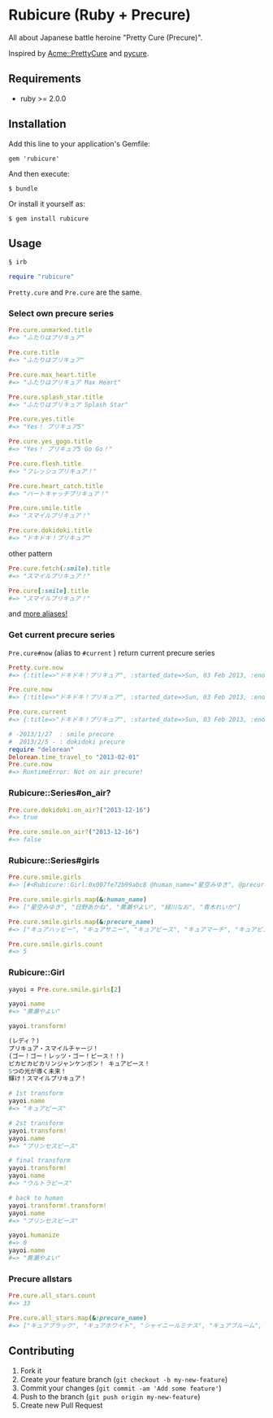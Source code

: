 # Rubicure (Ruby + Precure)

All about Japanese battle heroine "Pretty Cure (Precure)".

Inspired by [Acme::PrettyCure](http://perl-users.jp/articles/advent-calendar/2010/acme/6) and [pycure](https://github.com/drillbits/pycure).

## Requirements

* ruby >= 2.0.0

## Installation

Add this line to your application's Gemfile:

    gem 'rubicure'

And then execute:

    $ bundle

Or install it yourself as:

    $ gem install rubicure

## Usage

```ruby
§ irb

require "rubicure"
```

`Pretty.cure` and `Pre.cure` are the same.

### Select own precure series
```ruby
Pre.cure.unmarked.title
#=> "ふたりはプリキュア"

Pre.cure.title
#=> "ふたりはプリキュア"

Pre.cure.max_heart.title
#=> "ふたりはプリキュア Max Heart"

Pre.cure.splash_star.title
#=> "ふたりはプリキュア Splash Star"

Pre.cure.yes.title
#=> "Yes！ プリキュア5"

Pre.cure.yes_gogo.title
#=> "Yes！ プリキュア5 Go Go！"

Pre.cure.flesh.title
#=> "フレッシュプリキュア！"

Pre.cure.heart_catch.title
#=> "ハートキャッチプリキュア！"

Pre.cure.smile.title
#=> "スマイルプリキュア！"

Pre.cure.dokidoki.title
#=> "ドキドキ！プリキュア"
```

other pattern

```ruby
Pre.cure.fetch(:smile).title
#=> "スマイルプリキュア！"

Pre.cure[:smile].title
#=> "スマイルプリキュア！"
```

and [more aliases!](config/title_alias.yml)

### Get current precure series
`Pre.cure#now` (alias to `#current` ) return current precure series

```ruby
Pretty.cure.now
#=> {:title=>"ドキドキ！プリキュア", :started_date=>Sun, 03 Feb 2013, :ended_date=>Sun, 26 Jan 2014, :girls=>["cure_heart", "cure_diamond", "cure_rosetta", "cure_sword", "cure_ace"]}

Pre.cure.now
#=> {:title=>"ドキドキ！プリキュア", :started_date=>Sun, 03 Feb 2013, :ended_date=>Sun, 26 Jan 2014, :girls=>["cure_heart", "cure_diamond", "cure_rosetta", "cure_sword", "cure_ace"]}

Pre.cure.current
#=> {:title=>"ドキドキ！プリキュア", :started_date=>Sun, 03 Feb 2013, :ended_date=>Sun, 26 Jan 2014, :girls=>["cure_heart", "cure_diamond", "cure_rosetta", "cure_sword", "cure_ace"]}

# -2013/1/27  : smile precure
#  2013/2/5 - : dokidoki precure
require "delorean"
Delorean.time_travel_to "2013-02-01"
Pre.cure.now
#=> RuntimeError: Not on air precure!
```

### Rubicure::Series#on_air?

```ruby
Pre.cure.dokidoki.on_air?("2013-12-16")
#=> true

Pre.cure.smile.on_air?("2013-12-16")
#=> false
```

### Rubicure::Series#girls
```ruby
Pre.cure.smile.girls
#=> [#<Rubicure::Girl:0x007fe72b99abc8 @human_name="星空みゆき", @precure_name="キュアハッピー", @extra_names=["プリンセスハッピー", "ウルトラハッピー"], @current_state=0, @transform_message="(レディ？)\nプリキュア・スマイルチャージ！\n(ゴー！ゴー！レッツ・ゴー！ハッピー！！)\nキラキラ輝く未来の光！ キュアハッピー！\n5つの光が導く未来！\n輝け！スマイルプリキュア！\n", @state_names=["星空みゆき", "キュアハッピー", "プリンセスハッピー", "ウルトラハッピー"]>, #<Rubicure::Girl:0x007fe72b99a9c0 @human_name="日野あかね", @precure_name="キュアサニー", @extra_names=["プリンセスサニー", "ウルトラサニー"], @current_state=0, @transform_message="(レディ？)\nプリキュア・スマイルチャージ！\n(ゴー！ゴー！レッツ・ゴー！サニー！！)\n太陽サンサン熱血パワー！ キュアサニー！\n5つの光が導く未来！\n輝け！スマイルプリキュア！\n", @state_names=["日野あかね", "キュアサニー", "プリンセスサニー", "ウルトラサニー"]>, #<Rubicure::Girl:0x007fe72b99a650 @human_name="黄瀬やよい", @precure_name="キュアピース", @extra_names=["プリンセスピース", "ウルトラピース"], @current_state=0, @transform_message="(レディ？)\nプリキュア・スマイルチャージ！\n(ゴー！ゴー！レッツ・ゴー！ピース！！)\nピカピカピカリンジャンケンポン！ キュアピース！\n5つの光が導く未来！\n輝け！スマイルプリキュア！\n", @state_names=["黄瀬やよい", "キュアピース", "プリンセスピース", "ウルトラピース"]>, #<Rubicure::Girl:0x007fe72b99a3f8 @human_name="緑川なお", @precure_name="キュアマーチ", @extra_names=["プリンセスマーチ", "ウルトラマーチ"], @current_state=0, @transform_message="(レディ？)\nプリキュア・スマイルチャージ！\n(ゴー！ゴー！レッツ・ゴー！マーチ！！)\n勇気リンリン直球勝負！ キュアマーチ！\n5つの光が導く未来！\n輝け！スマイルプリキュア！\n", @state_names=["緑川なお", "キュアマーチ", "プリンセスマーチ", "ウルトラマーチ"]>, #<Rubicure::Girl:0x007fe72b99a1f0 @human_name="青木れいか", @precure_name="キュアビューティ", @extra_names=["プリンセスビューティ", "ウルトラビューティ"], @current_state=0, @transform_message="(レディ？)\nプリキュア・スマイルチャージ！\n(ゴー！ゴー！レッツ・ゴー！ビューティ！！)\nしんしんと降り積もる清き心！ キュアビューティ！\n5つの光が導く未来！\n輝け！スマイルプリキュア！\n", @state_names=["青木れいか", "キュアビューティ", "プリンセスビューティ", "ウルトラビューティ"]>]

Pre.cure.smile.girls.map(&:human_name)
#=> ["星空みゆき", "日野あかね", "黄瀬やよい", "緑川なお", "青木れいか"]

Pre.cure.smile.girls.map(&:precure_name)
#=> ["キュアハッピー", "キュアサニー", "キュアピース", "キュアマーチ", "キュアビューティ"]

Pre.cure.smile.girls.count
#=> 5
```

### Rubicure::Girl
```ruby
yayoi = Pre.cure.smile.girls[2]

yayoi.name
#=> "黄瀬やよい"

yayoi.transform!

(レディ？)
プリキュア・スマイルチャージ！
(ゴー！ゴー！レッツ・ゴー！ピース！！)
ピカピカピカリンジャンケンポン！ キュアピース！
5つの光が導く未来！
輝け！スマイルプリキュア！

# 1st transform
yayoi.name
#=> "キュアピース"

# 2st transform
yayoi.transform!
yayoi.name
#=> "プリンセスピース"

# final transform
yayoi.transform!
yayoi.name
#=> "ウルトラピース"

# back to human
yayoi.transform!.transform!
yayoi.name
#=> "プリンセスピース"

yayoi.humanize
#=> 0
yayoi.name
#=> "黄瀬やよい"
```

### Precure allstars
```ruby
Pre.cure.all_stars.count
#=> 33

Pre.cure.all_stars.map(&:precure_name)
#=> ["キュアブラック", "キュアホワイト", "シャイニールミナス", "キュアブルーム", "キュアイーグレット", "キュアドリーム", "キュアルージュ", "キュアレモネード", "キュアミント", "キュアアクア", "ミルキィローズ", "キュアピーチ", "キュアベリー", "キュアパイン", "キュアパッション", "キュアブロッサム", "キュアマリン", "キュアサンシャイン", "キュアムーンライト", "キュアメロディ", "キュアリズム", "キュアビート", "キュアミューズ", "キュアハッピー", "キュアサニー", "キュアピース", "キュアマーチ", "キュアビューティ", "キュアハート", "キュアダイヤモンド", "キュアロゼッタ", "キュアソード", "キュアエース"]
```

## Contributing

1. Fork it
2. Create your feature branch (`git checkout -b my-new-feature`)
3. Commit your changes (`git commit -am 'Add some feature'`)
4. Push to the branch (`git push origin my-new-feature`)
5. Create new Pull Request
